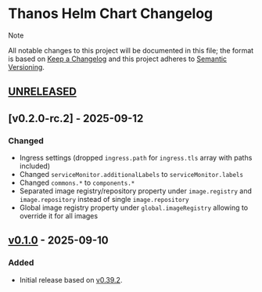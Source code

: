 # Thanos Helm Chart Changelog

> [!NOTE]
> All notable changes to this project will be documented in this file; the format is based on [Keep a Changelog](https://keepachangelog.com/en/1.1.0/) and this project adheres to [Semantic Versioning](https://semver.org/spec/v2.0.0.html).

<!--
### Added - For new features.
### Changed - For changes in existing functionality.
### Deprecated - For soon-to-be removed features.
### Removed - For now removed features.
### Fixed - For any bug fixes.
### Security - In case of vulnerabilities.
-->

## [UNRELEASED]

## [v0.2.0-rc.2] - 2025-09-12

### Changed

- Ingress settings (dropped `ingress.path` for `ingress.tls` array with paths included)
- Changed `serviceMonitor.additionalLabels` to `serviceMonitor.labels`
- Changed `commons.*` to `components.*`
- Separated image registry/repository property under `image.registry` and `image.repository` instead of single `image.repository`
- Global image registry property under `global.imageRegistry` allowing to override it for all images

## [v0.1.0] - 2025-09-10

### Added

- Initial release based on [v0.39.2](https://github.com/thanos-io/thanos/releases/tag/v0.39.2).

<!--
RELEASE LINKS
-->
[UNRELEASED]: https://github.com/solidcharts/helm-charts/tree/main/charts/thanos
[v0.1.0]: https://github.com/solidcharts/helm-charts/releases/tag/thanos-0.1.0
